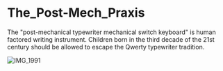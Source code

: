 # The_Post-Mech_Praxis
The "post-mechanical typewriter mechanical switch keyboard" is human factored writing instrument. Children born in the third decade of the 21st century should be allowed to escape the Qwerty typewriter tradition.

![IMG_1991](https://github.com/Dholydai/The_Post-Mech_Praxis/assets/116427384/9d5a94eb-ec5b-4e96-bf25-00c2ee714844)
